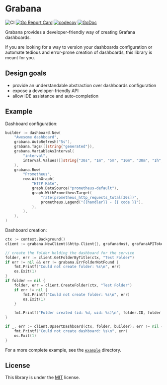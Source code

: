 # Grabana

![CI](https://github.com/K-Phoen/grabana/workflows/CI/badge.svg) [![Go Report Card](https://goreportcard.com/badge/github.com/K-Phoen/grabana)](https://goreportcard.com/report/github.com/K-Phoen/grabana) [![codecov](https://codecov.io/gh/K-Phoen/grabana/branch/master/graph/badge.svg)](https://codecov.io/gh/K-Phoen/grabana) [![GoDoc](https://godoc.org/github.com/K-Phoen/grabana?status.svg)](https://godoc.org/github.com/K-Phoen/grabana)

Grabana provides a developer-friendly way of creating Grafana dashboards.

If you are looking for a way to version your dashboards configuration or
automate tedious and error-prone creation of dashboards, this library is meant
for you.

## Design goals

* provide an understandable abstraction over dashboards configuration
* expose a developer-friendly API
* allow IDE assistance and auto-completion

## Example

Dashboard configuration:

```go
builder := dashboard.New(
    "Awesome dashboard",
    grabana.AutoRefresh("5s"),
    grabana.Tags([]string{"generated"}),
    grabana.VariableAsInterval(
        "interval",
        interval.Values([]string{"30s", "1m", "5m", "10m", "30m", "1h", "6h", "12h"}),
    ),
    grabana.Row(
        "Prometheus",
        row.WithGraph(
            "HTTP Rate",
            graph.DataSource("prometheus-default"),
            graph.WithPrometheusTarget(
                "rate(prometheus_http_requests_total[30s])",
                prometheus.Legend("{{handler}} - {{ code }}"),
            ),
        ),
    ),
)
```

Dashboard creation:

```go
ctx := context.Background()
client := grabana.NewClient(&http.Client{}, grafanaHost, grafanaAPIToken)

// create the folder holding the dashboard for the service
folder, err := client.GetFolderByTitle(ctx, "Test Folder")
if err != nil && err != grabana.ErrFolderNotFound {
    fmt.Printf("Could not create folder: %s\n", err)
    os.Exit(1)
}
if folder == nil {
    folder, err = client.CreateFolder(ctx, "Test Folder")
    if err != nil {
        fmt.Printf("Could not create folder: %s\n", err)
        os.Exit(1)
    }

    fmt.Printf("Folder created (id: %d, uid: %s)\n", folder.ID, folder.UID)
}

if _, err := client.UpsertDashboard(ctx, folder, builder); err != nil {
    fmt.Printf("Could not create dashboard: %s\n", err)
    os.Exit(1)
}
```

For a more complete example, see the [`example`](./cmd/example/) directory.

## License

This library is under the [MIT](LICENSE) license.
